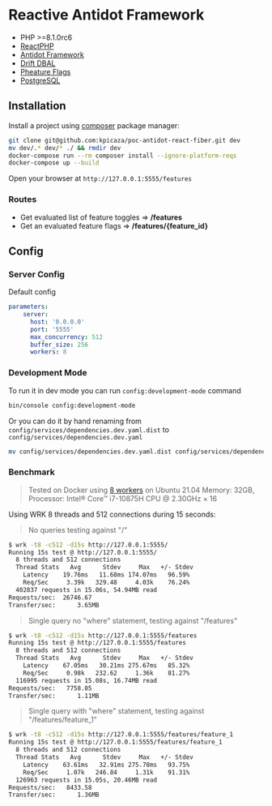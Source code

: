 Reactive Antidot Framework
=================

* PHP >=8.1.0rc6
* [ReactPHP](https://github.com/reactphp)
* [Antidot Framework](https://github.com/antidot-framework)
* [Drift DBAL](https://github.com/driftphp/reactphp-dbal)
* [Pheature Flags](https://github.com/pheature-flags/pheature-flags)
* [PostgreSQL](https://www.postgresql.org/)

## Installation

Install a project using [composer](https://getcomposer.org/download/) package manager:

````bash
git clone git@github.com:kpicaza/poc-antidot-react-fiber.git dev
mv dev/.* dev/* ./ && rmdir dev
docker-compose run --rm composer install --ignore-platform-reqs
docker-compose up --build
````

Open your browser at `http://127.0.0.1:5555/features`

### Routes

* Get evaluated list of feature toggles => **/features**
* Get an evaluated feature flags => **/features/{feature_id}**

## Config

### Server Config

Default config
<span id="parameters-config"></span>

```yaml
parameters:
    server:
      host: '0.0.0.0'
      port: '5555'
      max_concurrency: 512
      buffer_size: 256
      workers: 8

```

### Development Mode

To run it in dev mode you can run `config:development-mode` command

````bash
bin/console config:development-mode
````

Or you can do it by hand renaming from `config/services/dependencies.dev.yaml.dist` to `config/services/dependencies.dev.yaml`

````bash
mv config/services/dependencies.dev.yaml.dist config/services/dependencies.dev.yaml
````

### Benchmark

> Tested on Docker using [8 workers](#parameters-config) on Ubuntu 21.04 Memory: 32GB, Processor: Intel® Core™ i7-10875H CPU @ 2.30GHz × 16

Using WRK 8 threads and 512 connections during 15 seconds:

> No queries testing against "/"

```bash
$ wrk -t8 -c512 -d15s http://127.0.0.1:5555/                                                                                                                                                                                                         [7c7fb66]
Running 15s test @ http://127.0.0.1:5555/
  8 threads and 512 connections
  Thread Stats   Avg      Stdev     Max   +/- Stdev
    Latency    19.76ms   11.68ms 174.07ms   96.59%
    Req/Sec     3.39k   329.48     4.03k    76.24%
  402837 requests in 15.06s, 54.94MB read
Requests/sec:  26746.67
Transfer/sec:      3.65MB
```

> Single query no "where" statement, testing against "/features"

```bash
$ wrk -t8 -c512 -d15s http://127.0.0.1:5555/features                                                                                                                                                                                                 [7c7fb66]
Running 15s test @ http://127.0.0.1:5555/features
  8 threads and 512 connections
  Thread Stats   Avg      Stdev     Max   +/- Stdev
    Latency    67.05ms   30.21ms 275.67ms   85.32%
    Req/Sec     0.98k   232.62     1.36k    81.27%
  116995 requests in 15.08s, 16.74MB read
Requests/sec:   7758.05
Transfer/sec:      1.11MB
```

> Single query with "where" statement, testing against "/features/feature_1"

```bash
$ wrk -t8 -c512 -d15s http://127.0.0.1:5555/features/feature_1                                                                                                                                                                                       [7c7fb66]
Running 15s test @ http://127.0.0.1:5555/features/feature_1
  8 threads and 512 connections
  Thread Stats   Avg      Stdev     Max   +/- Stdev
    Latency    63.61ms   32.91ms 275.78ms   93.75%
    Req/Sec     1.07k   246.84     1.31k    91.31%
  126963 requests in 15.05s, 20.46MB read
Requests/sec:   8433.58
Transfer/sec:      1.36MB
```
